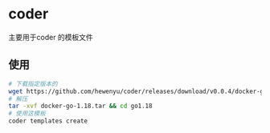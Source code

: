 # coder
主要用于coder 的模板文件

## 使用

```bash
# 下载指定版本的
wget https://github.com/hewenyu/coder/releases/download/v0.0.4/docker-go-1.18.tar
# 解压
tar -xvf docker-go-1.18.tar && cd go1.18
# 使用这模板
coder templates create
```


